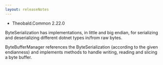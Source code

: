 ```yaml
---
layout: releaseNotes
---
```


- Theobald.Common 2.22.0

ByteSerialization has implementations, in little and big endian, for serializing and deserializing different dotnet types in/from raw bytes.

ByteBufferManager references the ByteSerialization (according to the given endianness) and implements methods to handle writing, reading and slicing a byte buffer.